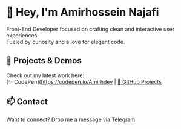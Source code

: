 # 👋 Hey, I'm Amirhossein Najafi

Front-End Developer focused on crafting clean and interactive user experiences.  
Fueled by curiosity and a love for elegant code.  

## 🌱 Projects & Demos
Check out my latest work here:  
[✨ CodePen](https://codepen.io/Amirhdev | [📁 GitHub Projects](https://github.com/Amirhcode)

## 📫 Contact
Want to connect? Drop me a message via [Telegram](https://t.me/Amirhcode)
